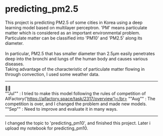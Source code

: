 # predicting_pm2.5

This project is predicting PM2.5 of some cities in Korea using a deep learning model based on multilayer perceptron. 'PM' means particulate matter which is considered as an important environmental problem.
</br>
Particulate matter can be classified into 'PM10' and 'PM2.5' along its diameter.
</br></br>
In particular, PM2.5 that has smaller diameter than 2.5μm easily penetrates deep into the bronchi and lungs of the human body and causes various diseases.
</br>
Taking advantage of the characteristic of particulate matter flowing in through convection, I used some weather data.

---
🏃‍♂️</br>
""Jul"" :  I tried to make this model following the rules of competition of AIFactory('https://aifactory.space/task/2317/overview')</br>
""Aug"" : The competition is over, and I changed the problem and made new models.</br>
""Sep"" : Need to improve and evaluate it in many ways.

---

I changed the topic to 'predicting_pm10', and finished this project.
Later i upload my notebook for predicting_pm10.
